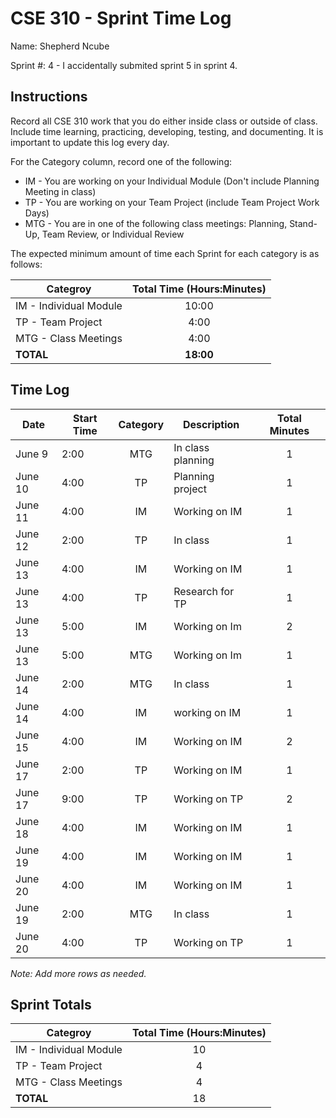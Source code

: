 # CSE 310 - Sprint Time Log

Name: Shepherd Ncube

Sprint #: 4 - I accidentally submited sprint 5 in sprint 4.

## Instructions

Record all CSE 310 work that you do either inside class or outside of class.  Include time learning, practicing, developing, testing, and documenting.  It is important to update this log every day.

For the Category column, record one of the following:
* IM - You are working on your Individual Module (Don't include Planning Meeting in class)
* TP - You are working on your Team Project (include Team Project Work Days)
* MTG - You are in one of the following class meetings: Planning, Stand-Up, Team Review, or Individual Review

The expected minimum amount of time each Sprint for each category is as follows:

|Categroy                       |Total Time (Hours:Minutes)|
|-------------------------------|:------------------------:|
|IM - Individual Module         |          10:00           |
|TP - Team Project              |           4:00           |
|MTG - Class Meetings           |           4:00           |
|**TOTAL**                      |        **18:00**         |

## Time Log

|Date      |Start Time|Category|Description                                 |Total Minutes|
|----------|----------|:------:|--------------------------------------------|:-----------:|
|June 9    |  2:00    |   MTG  |   In class planning                        |      1      |
|June 10   |  4:00    |   TP   |   Planning project                         |      1      |
|June 11   |  4:00    |   IM   |   Working on IM                            |      1      |
|June 12   |  2:00    |   TP   |    In class                                |      1      |
|June 13   |  4:00    |   IM   |     Working on IM                          |      1      |
|June 13   |  4:00    |   TP   |     Research for TP                        |      1      |
|June 13   |   5:00   |    IM  |  Working on Im                             |      2      |
|June 13   |   5:00   |   MTG  |  Working on Im                             |      1      |
|June 14   | 2:00     |  MTG   |  In class                                  |      1      |
|June 14   | 4:00     |  IM    |    working on IM                           |      1      |
|June 15   | 4:00     |  IM    |  Working on IM                             |      2      |
|June 17   | 2:00     |  TP    |  Working on IM                             |      1      |
|June 17   | 9:00     |  TP    |  Working on TP                             |      2      |
|June 18   | 4:00     |  IM    |    Working on IM                           |      1      |
|June 19   | 4:00     |  IM    |    Working on IM                           |      1      |
|June 20   | 4:00     |  IM    |    Working on IM                           |      1      |
|June 19   | 2:00     |  MTG   |    In class                                |      1      |
|June 20   | 4:00     |  TP    |    Working on TP                           |      1      |


_Note: Add more rows as needed._

## Sprint Totals

|Categroy                       |Total Time (Hours:Minutes)|
|-------------------------------|:------------------------:|
|IM - Individual Module         |        10                |
|TP - Team Project              |        4                 |
|MTG - Class Meetings           |        4                 |
|**TOTAL**                      |        18                |
